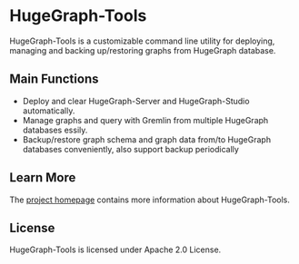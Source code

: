 # HugeGraph-Tools

HugeGraph-Tools is a customizable command line utility for deploying, managing and backing up/restoring graphs from HugeGraph database.

## Main Functions

- Deploy and clear HugeGraph-Server and HugeGraph-Studio automatically.
- Manage graphs and query with Gremlin from multiple HugeGraph databases essily.
- Backup/restore graph schema and graph data from/to HugeGraph databases conveniently, also support backup periodically

## Learn More

The [project homepage](https://hugegraph.github.io/hugegraph-doc/quickstart/hugegraph-tools.html) contains more information about HugeGraph-Tools. 

## License

HugeGraph-Tools is licensed under Apache 2.0 License.